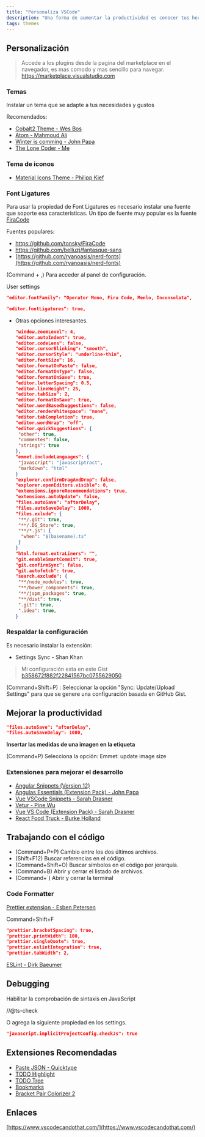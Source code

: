 ```yaml
---
title: "Personaliza VSCode"
description: "Una forma de aumentar la productividad es conocer tus herramientas de trabajo, hay extensiones que te ayudan a escribir más rápido y te ayudan a mejorar tu productividad."
tags: themes
---
```


## Personalización

> Accede a los plugins desde la pagina del marketplace en el navegador, es mas comodo y mas sencillo para navegar. <https://marketplace.visualstudio.com>

### Temas

Instalar un tema que se adapte a tus necesidades y gustos

Recomendados:

- [Cobalt2 Theme - Wes Bos](https://github.com/wesbos/cobalt2-vscode)
- [Atom - Mahmoud Ali](https://github.com/akamud/vscode-theme-onedark)
- [Winter is comming - John Papa](https://github.com/johnpapa/vscode-winteriscoming)
- [The Lone Coder - Me](the-lone-coder-theme-for-vscode.md)

### Tema de iconos

- [Material Icons Theme - Philipp Kief](https://github.com/PKief/vscode-material-icon-theme)

### Font Ligatures

Para usar la propiedad de Font Ligatures es necesario instalar una fuente que soporte esa características. Un tipo de fuente muy popular es la fuente [FiraCode](https://github.com/tonsky/FiraCode)

Fuentes populares:

- <https://github.com/tonsky/FiraCode>
- <https://github.com/belluzj/fantasque-sans>
- [https://github.com/ryanoasis/nerd-fonts](https://github.com/ryanoasis/nerd-fonts)

(Command + ,) Para acceder al panel de configuración.

User settings

```json
"editor.fontFamily": "Operator Mono, Fira Code, Menlo, Inconsolata",

"editor.fontLigatures": true,
```

- Otras opciones interesantes.

    ```json
    "window.zoomLevel": 4,
    "editor.autoIndent": true,
    "editor.codeLens": false,
    "editor.cursorBlinking": "smooth",
    "editor.cursorStyle": "underline-thin",
    "editor.fontSize": 16,
    "editor.formatOnPaste": false,
    "editor.formatOnType": false,
    "editor.formatOnSave": true,
    "editor.letterSpacing": 0.5,
    "editor.lineHeight": 25,
    "editor.tabSize": 2,
    "editor.formatOnSave": true,
    "editor.wordBasedSuggestions": false,
    "editor.renderWhitespace": "none",
    "editor.tabCompletion": true,
    "editor.wordWrap": "off",
    "editor.quickSuggestions": {
     "other": true,
     "commentes": false,
     "strings": true
    },
    "emmet.includeLanguages": {
     "javascript": "javascriptract",
     "markdown": "html"
    }
    "explorer.confirmDragAndDrop": false,
    "explorer.openEditors.visible": 0,
    "extensions.ignoreRecommendations": true,
    "extensions.autoUpdate": false,
    "files.autoSave": "afterDelay",
    "files.autoSaveDelay": 1000,
    "files.exlude": {
     "**/.git": true,
     "**/.DS_Store": true,
     "**/*.js": {
      "when": "$(basename).ts"
     }
    }
    "html.format.extraLiners": "",
    "git.enableSmartCommit": true,
    "git.confirmSync": false,
    "git.autofetch": true,
    "search.exclude": {
     "**/node_modules": true,
     "**/bower_components": true,
     "**/jspm_packages": true,
     "**/dist": true,
     ".git": true,
     ".idea": true,
    }

    ```

### Respaldar la configuración

Es necesario instalar la extensión:

- Settings Sync - Shan Khan

> Mi configuración esta en este Gist [b358672f882f22841567bc0755629050](https://www.notion.so/b358672f882f22841567bc0755629050)

(Command+Shift+P) : Seleccionar la opción "Sync: Update/Upload Settings" para que se genere una configuración basada en GitHub Gist.

## Mejorar la productividad

```json
"files.autoSave": "afterDelay",
"files.autoSaveDelay": 1000,
```

**Insertar las medidas de una imagen en la etiqueta <img>**

(Command+P) Selecciona la opción: Emmet: update image size

### Extensiones para mejorar el desarrollo

- [Angular Snippets (Version 12)](https://github.com/johnpapa/vscode-angular-snippets)
- [Angulas Essentials (Extension Pack) - John Papa](https://github.com/johnpapa/vscode-angular-essentials)
- [Vue VSCode Snippets - Sarah Drasner](https://github.com/sdras/vue-vscode-snippets)
- [Vetur - Pine Wu](https://github.com/vuejs/vetur)
- [Vue VS Code (Extension Pack) - Sarah Drasner](https://github.com/sdras/vue-vscode-extensionpack)
- [React Food Truck - Burke Holland](https://github.com/burkeholland/react-food-truck)

## Trabajando con el código

- (Command+P+P) Cambio entre los dos últimos archivos.
- (Shift+F12) Buscar referencias en el código.
- (Command+Shift+O) Buscar símbolos en el código por jerarquía.
- (Command+B) Abrir y cerrar el listado de archivos.
- (Command+`) Abrir y cerrar la terminal

### Code Formatter

[Prettier extension - Esben Petersen](https://marketplace.visualstudio.com/items?itemName=esbenp.prettier-vscode)

Command+Shift+F

```json
"prettier.bracketSpacing": true,
"prettier.printWidth": 100,
"prettier.singleQuote": true,
"prettier.eslintIntegration": true,
"prettier.tabWidth": 2,
```

[ESLint - Dirk Baeumer](https://github.com/Microsoft/vscode-eslint)

## Debugging

Habilitar la comprobación de sintaxis en JavaScript

//@ts-check

O agrega la siguiente propiedad en los settings.

```json
"javascript.implicitProjectConfig.checkJs": true
```

## Extensiones Recomendadas

- [Paste JSON - Quicktype](https://github.com/ZainChen/vscode-json)
- [TODO Highlight](https://github.com/wayou/vscode-todo-highlight)
- [TODO Tree](https://github.com/Gruntfuggly/todo-tree)
- [Bookmarks](https://github.com/alefragnani/vscode-bookmarks)
- [Bracket Pair Colorizer 2](https://github.com/CoenraadS/Bracket-Pair-Colorizer-2)

## Enlaces

[https://www.vscodecandothat.com/](https://www.vscodecandothat.com/)
